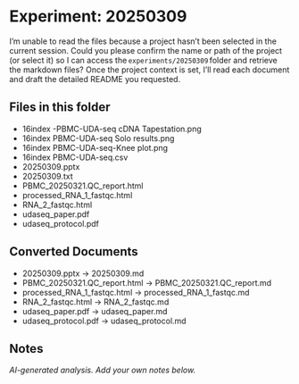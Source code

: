 # Experiment: 20250309

I’m unable to read the files because a project hasn’t been selected in the current session. Could you please confirm the name or path of the project (or select it) so I can access the `experiments/20250309` folder and retrieve the markdown files? Once the project context is set, I’ll read each document and draft the detailed README you requested.

## Files in this folder
- 16index -PBMC-UDA-seq cDNA Tapestation.png
- 16index PBMC-UDA-seq Solo results.png
- 16index PBMC-UDA-seq-Knee plot.png
- 16index PBMC-UDA-seq.csv
- 20250309.pptx
- 20250309.txt
- PBMC_20250321.QC_report.html
- processed_RNA_1_fastqc.html
- RNA_2_fastqc.html
- udaseq_paper.pdf
- udaseq_protocol.pdf

## Converted Documents
- 20250309.pptx → 20250309.md
- PBMC_20250321.QC_report.html → PBMC_20250321.QC_report.md
- processed_RNA_1_fastqc.html → processed_RNA_1_fastqc.md
- RNA_2_fastqc.html → RNA_2_fastqc.md
- udaseq_paper.pdf → udaseq_paper.md
- udaseq_protocol.pdf → udaseq_protocol.md

## Notes
_AI-generated analysis. Add your own notes below._

